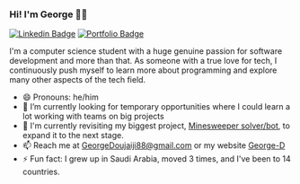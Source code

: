 ### Hi! I'm George 👨‍💻

[![Linkedin Badge](https://img.shields.io/badge/-LinkedIn-0e76a8?style=flat-square&logo=Linkedin&logoColor=white)](https://www.linkedin.com/in/george-doujaiji/)
[![Portfolio Badge](https://img.shields.io/badge/George%20D-Portfolio-darkred)](https://georged.me)

I'm a computer science student with a huge genuine passion for software development and more than that. As someone with a true love for tech, I continuously push myself to learn more about programming and explore many other aspects of the tech field.

- 😄 Pronouns: he/him
- 🔭 I’m currently looking for temporary opportunities where I could learn a lot working with teams on big projects
- 🌱 I'm currently revisiting my biggest project, [Minesweeper solver/bot](https://github.com/GeorgeD88/Minesweeper-Solver), to expand it to the next stage.
- 📫 Reach me at [GeorgeDoujaiji88@gmail.com](mailto:GeorgeDoujaiji88@gmail.com) or my website [George-D](https://georged88.github.io/GeorgeD-Portfolio/)
- ⚡ Fun fact: I grew up in Saudi Arabia, moved 3 times, and I've been to 14 countries.
